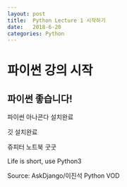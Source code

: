 ```yaml
---
layout: post
title:  Python Lecture 1 시작하기
date:   2018-6-20
categories: Python
---
```


# 파이썬 강의 시작
## 파이썬 좋습니다!

파이썬 아나콘다 설치완료

깃 설치완료

쥬피터 노트북 굿굿

Life is short, use Python3



Source:  AskDjango/이진석 Python VOD